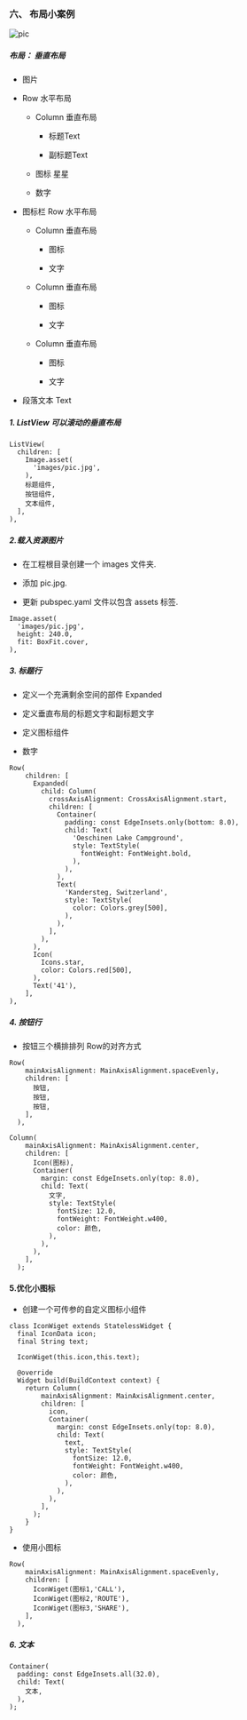 ### 六、 布局小案例

![pic](https://flutterchina.club/tutorials/layout/images/lakes.jpg)

##### 布局： 垂直布局

* 图片

* Row 水平布局

	* Column 垂直布局
	
		* 标题Text

		* 副标题Text
	
	* 图标 星星

	* 数字

* 图标栏 Row 水平布局

	* Column 垂直布局

		* 图标

		* 文字
		
	* Column 垂直布局

		* 图标

		* 文字

	* Column 垂直布局

		* 图标

		* 文字

* 段落文本 Text


##### 1. ListView 可以滚动的垂直布局

```
ListView(
  children: [
    Image.asset(
      'images/pic.jpg',
    ),
    标题组件,
    按钮组件,
    文本组件,
  ],
),
```

##### 2.载入资源图片

* 在工程根目录创建一个 images 文件夹.

* 添加  pic.jpg.

* 更新 pubspec.yaml 文件以包含 assets 标签.

```
Image.asset(
  'images/pic.jpg',
  height: 240.0,
  fit: BoxFit.cover,
),
```


##### 3. 标题行

* 定义一个充满剩余空间的部件 Expanded

* 定义垂直布局的标题文字和副标题文字

* 定义图标组件

* 数字

```
Row(
	children: [
	  Expanded(
	    child: Column(
	      crossAxisAlignment: CrossAxisAlignment.start,
	      children: [
	        Container(
	          padding: const EdgeInsets.only(bottom: 8.0),
	          child: Text(
	            'Oeschinen Lake Campground',
	            style: TextStyle(
	              fontWeight: FontWeight.bold,
	            ),
	          ),
	        ),
	        Text(
	          'Kandersteg, Switzerland',
	          style: TextStyle(
	            color: Colors.grey[500],
	          ),
	        ),
	      ],
	    ),
	  ),
	  Icon(
	    Icons.star,
	    color: Colors.red[500],
	  ),
	  Text('41'),
	],
),
```

##### 4. 按钮行

* 按钮三个横排排列 Row的对齐方式

``` 行
Row(
    mainAxisAlignment: MainAxisAlignment.spaceEvenly,
    children: [
      按钮,
      按钮,
      按钮,
    ],
  ),
```

``` 按钮
Column(
    mainAxisAlignment: MainAxisAlignment.center,
    children: [
      Icon(图标),
      Container(
        margin: const EdgeInsets.only(top: 8.0),
        child: Text(
          文字,
          style: TextStyle(
            fontSize: 12.0,
            fontWeight: FontWeight.w400,
            color: 颜色,
          ),
        ),
      ),
    ],
  );
```

#### 5.优化小图标


* 创建一个可传参的自定义图标小组件

```
class IconWiget extends StatelessWidget {
  final IconData icon;
  final String text;

  IconWiget(this.icon,this.text);

  @override
  Widget build(BuildContext context) {
    return Column(
	    mainAxisAlignment: MainAxisAlignment.center,
	    children: [
	      icon,
	      Container(
	        margin: const EdgeInsets.only(top: 8.0),
	        child: Text(
	          text,
	          style: TextStyle(
	            fontSize: 12.0,
	            fontWeight: FontWeight.w400,
	            color: 颜色,
	          ),
	        ),
	      ),
	    ],
	  );  
	}
}

```

* 使用小图标

``` 行
Row(
    mainAxisAlignment: MainAxisAlignment.spaceEvenly,
    children: [
      IconWiget(图标1,'CALL'),
      IconWiget(图标2,'ROUTE'),
      IconWiget(图标3,'SHARE'),
    ],
  ),
```

##### 6. 文本

```
Container(
  padding: const EdgeInsets.all(32.0),
  child: Text(
    文本,
  ),
);
```
